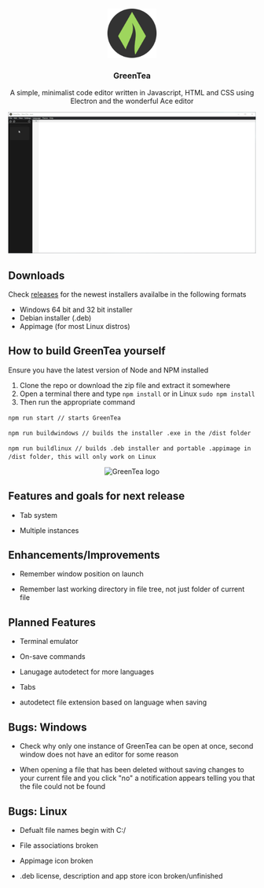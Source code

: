 
<p align="center">
    <img src="resources/icon.png" alt="GreenTea logo" width="100" height="100">
</p>

<h3 align="center">GreenTea</h3>

<p align="center">
  A simple, minimalist code editor written in Javascript, HTML and CSS using Electron and the wonderful Ace editor
  <br>
</p>

<p align="center">
    <img src="resources/readme/demo_1.gif" alt="GreenTea logo" width="800">
</p>

## Downloads

Check [releases](https://github.com/rudolphventer/GreenTea/releases) for the newest installers availalbe in the following formats
- Windows 64 bit and 32 bit installer
- Debian installer (.deb)
- Appimage (for most Linux distros)

## How to build GreenTea yourself

Ensure you have the latest version of Node and NPM installed
1. Clone the repo or download the zip file and extract it somewhere
2. Open a terminal there and type ```npm install``` or in Linux ```sudo npm install ```
3. Then run the appropriate command


```npm run start // starts GreenTea```


```npm run buildwindows // builds the installer .exe in the /dist folder```



```npm run buildlinux // builds .deb installer and portable .appimage in /dist folder, this will only work on Linux```
  
<p align="center">
    <img src="resources/readme/demo_2.gif" alt="GreenTea logo" width="480">
</p>

## Features and goals for next release

- Tab system

- Multiple instances


## Enhancements/Improvements

- Remember window position on launch

- Remember last working directory in file tree, not just folder of current file


## Planned Features

- Terminal emulator

- On-save commands

- Lanugage autodetect for more languages

- Tabs

- autodetect file extension based on language when saving

## Bugs: Windows

- Check why only one instance of GreenTea can be open at once, second window does not have an editor for some reason

- When opening a file that has been deleted without saving changes to your current file and you click "no" a notification appears telling  you that the file could not be found

## Bugs: Linux

- Defualt file names begin with C:/

- File associations broken

- Appimage icon broken

- .deb license, description and app store icon broken/unfinished
